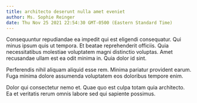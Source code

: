 ```yaml
---
title: architecto deserunt nulla amet eveniet
author: Ms. Sophie Reinger
date: Thu Nov 25 2021 22:54:30 GMT-0500 (Eastern Standard Time)
---
```

Consequuntur repudiandae ea impedit qui est eligendi consequatur. Qui minus ipsum quis ut tempora. Et beatae reprehenderit officiis. Quia necessitatibus molestiae voluptatem magni distinctio voluptas. Amet recusandae ullam est ea odit minima in. Quia dolor id sint.

 Perferendis nihil aliquam aliquid esse rem. Minima pariatur provident earum. Fuga minima dolore assumenda voluptatem eos doloribus tempore enim.

 Dolor qui consectetur nemo et. Quae quo est culpa totam quia architecto. Ea et veritatis rerum omnis labore sed qui sapiente possimus.